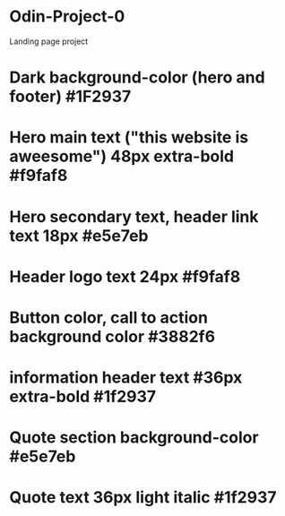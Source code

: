# Odin-Project-0
Landing page project
# Dark background-color (hero and footer) #1F2937
# Hero main text ("this website is aweesome") 48px extra-bold #f9faf8
# Hero secondary text, header link text 18px #e5e7eb
# Header logo text 24px #f9faf8

# Button color, call to action background color #3882f6
# information header text #36px extra-bold #1f2937

# Quote section background-color #e5e7eb
# Quote text 36px light italic #1f2937
